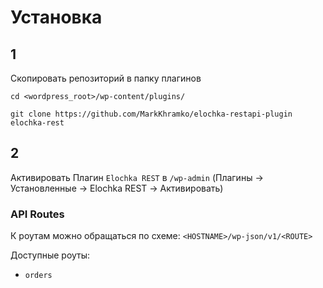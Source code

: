 # Установка 

## 1

Скопировать репозиторий в папку плагинов

`cd <wordpress_root>/wp-content/plugins/`

`git clone https://github.com/MarkKhramko/elochka-restapi-plugin elochka-rest`

## 2 

Активировать Плагин `Elochka REST` в `/wp-admin` (Плагины -> Установленные -> Elochka REST -> Активировать)

### API Routes

К роутам можно обращаться по схеме: `<HOSTNAME>/wp-json/v1/<ROUTE>`


Доступные роуты:

* `orders`